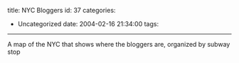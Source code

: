 title: NYC Bloggers
id: 37
categories:
  - Uncategorized
date: 2004-02-16 21:34:00
tags:
---

A map of the NYC that shows where the bloggers are, organized by subway stop